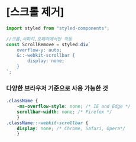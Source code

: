 # [스크롤 제거]

```javascript
import styled from "styled-components";

//크롬,사파리,오페라에서만 작동
const ScrollRemove = styled.div`
    overflow-y: auto;
    &::-webkit-scrollbar {
        display: none;
    }
`;
```


### 다양한 브라우저 기준으로 사용 가능한 것
```CSS
.className {
    -ms-overflow-style: none; /* IE and Edge */
    scrollbar-width: none; /* Firefox */
    }
.className::-webkit-scrollbar {
    display: none; /* Chrome, Safari, Opera*/
    }
```
